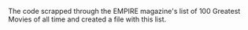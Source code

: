 The code scrapped through the EMPIRE magazine's list of 100 Greatest Movies of all time and created a file with this list.
